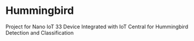 # Hummingbird
Project for Nano IoT 33 Device Integrated with IoT Central for Hummingbird Detection and Classification
